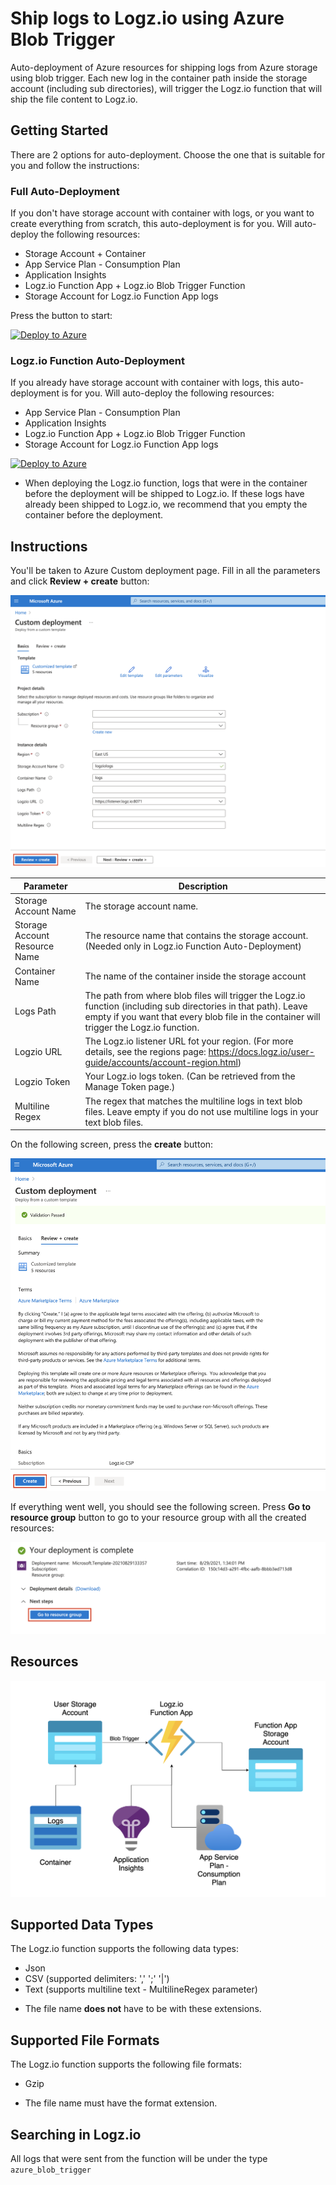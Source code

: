 # Ship logs to Logz.io using Azure Blob Trigger

Auto-deployment of Azure resources for shipping logs from Azure storage using blob trigger. 
Each new log in the container path inside the storage account (including sub directories), will trigger the Logz.io function that will ship the file content to Logz.io.

## Getting Started

There are 2 options for auto-deployment. Choose the one that is suitable for you and follow the instructions:

### Full Auto-Deployment

If you don't have storage account with container with logs, or you want to create everything from scratch, this auto-deployment is for you. 
Will auto-deploy the following resources:

- Storage Account + Container
- App Service Plan - Consumption Plan
- Application Insights
- Logz.io Function App + Logz.io Blob Trigger Function
- Storage Account for Logz.io Function App logs

Press the button to start:

[![Deploy to Azure](https://azuredeploy.net/deploybutton.png)](https://portal.azure.com/#create/Microsoft.Template/uri/https%3A%2F%2Fraw.githubusercontent.com%2Flogzio%2Flogzio-azure-blob-trigger%2Ffirst%2Fazure%2Ffull-auto-deployment.json)

### Logz.io Function Auto-Deployment

If you already have storage account with container with logs, this auto-deployment is for you.
Will auto-deploy the following resources:

- App Service Plan - Consumption Plan
- Application Insights
- Logz.io Function App + Logz.io Blob Trigger Function
- Storage Account for Logz.io Function App logs

[![Deploy to Azure](https://azuredeploy.net/deploybutton.png)](https://portal.azure.com/#create/Microsoft.Template/uri/https%3A%2F%2Fraw.githubusercontent.com%2Flogzio%2Flogzio-azure-blob-trigger%2Ffirst%2Fazure%2Ffunction-auto-deployment.json)

* When deploying the Logz.io function, logs that were in the container before the deployment will be shipped to Logz.io.
If these logs have already been shipped to Logz.io, we recommend that you empty the container before the deployment.

## Instructions

You'll be taken to Azure Custom deployment page. Fill in all the parameters and click **Review + create** button:

![Screen_1](img/Screen_1.png)

| Parameter | Description |
| --- | --- |
| Storage Account Name | The storage account name. |
| Storage Account Resource Name | The resource name that contains the storage account. (Needed only in Logz.io Function Auto-Deployment) | 
| Container Name | The name of the container inside the storage account |
| Logs Path | The path from where blob files will trigger the Logz.io function (including sub directories in that path). Leave empty if you want that every blob file in the container will trigger the Logz.io function. |
| Logzio URL | The Logz.io listener URL fot your region. (For more details, see the regions page: https://docs.logz.io/user-guide/accounts/account-region.html) |
| Logzio Token | Your Logz.io logs token. (Can be retrieved from the Manage Token page.)
| Multiline Regex | The regex that matches the multiline logs in text blob files. Leave empty if you do not use multiline logs in your text blob files. |

On the following screen, press the **create** button:

![Screen_2](img/Screen_2.png)

If everything went well, you should see the following screen. Press **Go to resource group** button to go to your resource group with all the created resources:

![Screen_3](img/Screen_3.png)

## Resources

![Resources](img/Resources.png)

## Supported Data Types

The Logz.io function supports the following data types:

- Json
- CSV (supported delimiters: ',' ';' '|')
- Text (supports multiline text - MultilineRegex parameter)

* The file name **does not** have to be with these extensions.

## Supported File Formats

The Logz.io function supports the following file formats:

- Gzip

* The file name must have the format extension.

## Searching in Logz.io

All logs that were sent from the function will be under the type `azure_blob_trigger` 